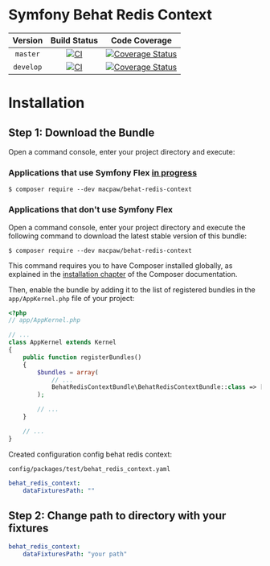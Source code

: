 Symfony Behat Redis Context
=================================

| Version | Build Status | Code Coverage |
|:---------:|:-------------:|:-----:|
| `master`| [![CI][master Build Status Image]][master Build Status] | [![Coverage Status][master Code Coverage Image]][master Code Coverage] |
| `develop`| [![CI][develop Build Status Image]][develop Build Status] | [![Coverage Status][develop Code Coverage Image]][develop Code Coverage] |

Installation
============

Step 1: Download the Bundle
----------------------------------
Open a command console, enter your project directory and execute:

###  Applications that use Symfony Flex [in progress](https://github.com/MacPaw/BehatRedisContext/issues/2)

```console
$ composer require --dev macpaw/behat-redis-context
```

### Applications that don't use Symfony Flex

Open a command console, enter your project directory and execute the
following command to download the latest stable version of this bundle:

```console
$ composer require --dev macpaw/behat-redis-context
```

This command requires you to have Composer installed globally, as explained
in the [installation chapter](https://getcomposer.org/doc/00-intro.md)
of the Composer documentation.


Then, enable the bundle by adding it to the list of registered bundles
in the `app/AppKernel.php` file of your project:

```php
<?php
// app/AppKernel.php

// ...
class AppKernel extends Kernel
{
    public function registerBundles()
    {
        $bundles = array(
            // ...
            BehatRedisContextBundle\BehatRedisContextBundle::class => ['test' => true],
        );

        // ...
    }

    // ...
}
```

Created configuration config behat redis context:

`config/packages/test/behat_redis_context.yaml `
```yaml
behat_redis_context:
    dataFixturesPath: ""
```


Step 2: Change path to directory with your fixtures
----------------------------------
```yaml
behat_redis_context:
    dataFixturesPath: "your path"
```

[master Build Status]: https://github.com/macpaw/BehatRedisContext/actions?query=workflow%3ACI+branch%3Amaster
[master Build Status Image]: https://github.com/macpaw/BehatRedisContext/workflows/CI/badge.svg?branch=master
[develop Build Status]: https://github.com/macpaw/BehatRedisContext/actions?query=workflow%3ACI+branch%3Adevelop
[develop Build Status Image]: https://github.com/macpaw/BehatRedisContext/workflows/CI/badge.svg?branch=develop
[master Code Coverage]: https://codecov.io/gh/macpaw/BehatRedisContext/branch/master
[master Code Coverage Image]: https://img.shields.io/codecov/c/github/macpaw/BehatRedisContext/master?logo=codecov
[develop Code Coverage]: https://codecov.io/gh/macpaw/BehatRedisContext/branch/develop
[develop Code Coverage Image]: https://img.shields.io/codecov/c/github/macpaw/BehatRedisContext/develop?logo=codecov
